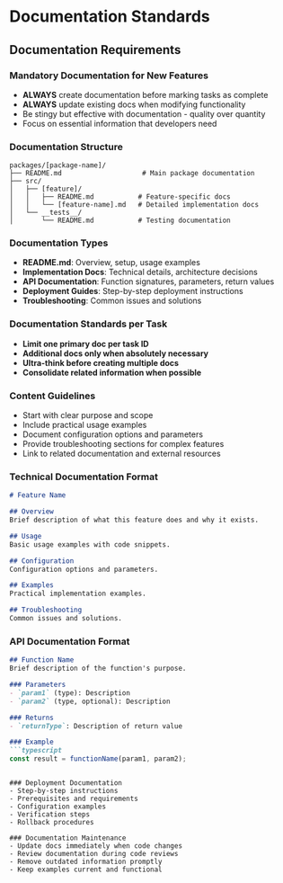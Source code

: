 # Documentation Standards

## Documentation Requirements

### Mandatory Documentation for New Features
- **ALWAYS** create documentation before marking tasks as complete
- **ALWAYS** update existing docs when modifying functionality
- Be stingy but effective with documentation - quality over quantity
- Focus on essential information that developers need

### Documentation Structure
```
packages/[package-name]/
├── README.md                    # Main package documentation
├── src/
│   ├── [feature]/
│   │   ├── README.md           # Feature-specific docs
│   │   └── [feature-name].md   # Detailed implementation docs
│   └── __tests__/
│       └── README.md           # Testing documentation
```

### Documentation Types
- **README.md**: Overview, setup, usage examples
- **Implementation Docs**: Technical details, architecture decisions
- **API Documentation**: Function signatures, parameters, return values
- **Deployment Guides**: Step-by-step deployment instructions
- **Troubleshooting**: Common issues and solutions

### Documentation Standards per Task
- **Limit one primary doc per task ID**
- **Additional docs only when absolutely necessary**
- **Ultra-think before creating multiple docs**
- **Consolidate related information when possible**

### Content Guidelines
- Start with clear purpose and scope
- Include practical usage examples
- Document configuration options and parameters
- Provide troubleshooting sections for complex features
- Link to related documentation and external resources

### Technical Documentation Format
```markdown
# Feature Name

## Overview
Brief description of what this feature does and why it exists.

## Usage
Basic usage examples with code snippets.

## Configuration
Configuration options and parameters.

## Examples
Practical implementation examples.

## Troubleshooting
Common issues and solutions.
```

### API Documentation Format
```markdown
## Function Name
Brief description of the function's purpose.

### Parameters
- `param1` (type): Description
- `param2` (type, optional): Description

### Returns
- `returnType`: Description of return value

### Example
```typescript
const result = functionName(param1, param2);
```
```

### Deployment Documentation
- Step-by-step instructions
- Prerequisites and requirements
- Configuration examples
- Verification steps
- Rollback procedures

### Documentation Maintenance
- Update docs immediately when code changes
- Review documentation during code reviews
- Remove outdated information promptly
- Keep examples current and functional